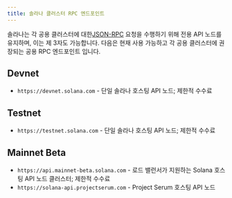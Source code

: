 ```yaml
---
title: 솔라나 클러스터 RPC 엔드포인트
---
```


솔라나는 각 공용 클러스터에 대한[JSON-RPC](developing/clients/jsonrpc-api.md) 요청을 수행하기 위해 전용 API 노드를 유지하며, 이는 제 3자도 가능합니다. 다음은 현재 사용 가능하고 각 공용 클러스터에 권장되는 공용 RPC 엔드포인트 입니다.

## Devnet

- `https://devnet.solana.com` - 단일 솔라나 호스팅 API 노드; 제한적 수수료

## Testnet

- `https://testnet.solana.com` - 단일 솔라나 호스팅 API 노드; 제한적 수수료

## Mainnet Beta

- `https://api.mainnet-beta.solana.com` - 로드 밸런서가 지원하는 Solana 호스팅 API 노드 클러스터; 제한적 수수료
- `https://solana-api.projectserum.com` - Project Serum 호스팅 API 노드
